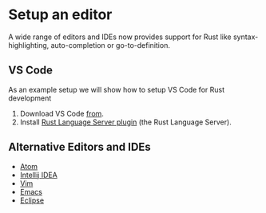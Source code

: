 # Setup an editor

A wide range of editors and IDEs now provides support for Rust like syntax-highlighting, auto-completion or go-to-definition.  

## VS Code

As an example setup we will show how to setup VS Code for Rust development

1. Download VS Code [from](https://code.visualstudio.com/download).
2. Install [Rust Language Server plugin](https://marketplace.visualstudio.com/items?itemName=rust-lang.rust) (the
   Rust Language Server).

## Alternative Editors and IDEs

* [Atom](https://atom.io/packages/language-rust)
* [Intellij IDEA](https://intellij-rust.github.io)
* [Vim](https://github.com/rust-lang/rust.vim)
* [Emacs](https://github.com/rust-lang/rust-mode)
* [Eclipse](https://github.com/eclipse/corrosion)

